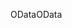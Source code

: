 <span data-ttu-id="a6dad-101">OData</span><span class="sxs-lookup"><span data-stu-id="a6dad-101">OData</span></span>